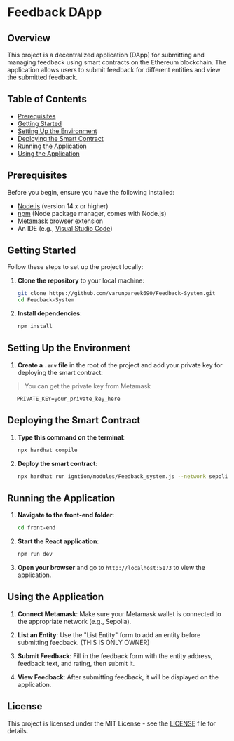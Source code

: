 # Feedback DApp

## Overview

This project is a decentralized application (DApp) for submitting and managing feedback using smart contracts on the Ethereum blockchain. The application allows users to submit feedback for different entities and view the submitted feedback.

## Table of Contents

- [Prerequisites](#prerequisites)
- [Getting Started](#getting-started)
- [Setting Up the Environment](#setting-up-the-environment)
- [Deploying the Smart Contract](#deploying-the-smart-contract)
- [Running the Application](#running-the-application)
- [Using the Application](#using-the-application)

## Prerequisites

Before you begin, ensure you have the following installed:

- [Node.js](https://nodejs.org/) (version 14.x or higher)
- [npm](https://www.npmjs.com/get-npm) (Node package manager, comes with Node.js)
- [Metamask](https://metamask.io/) browser extension
- An IDE (e.g., [Visual Studio Code](https://code.visualstudio.com/))

## Getting Started

Follow these steps to set up the project locally:

1. **Clone the repository** to your local machine:
    ```bash
    git clone https://github.com/varunpareek690/Feedback-System.git
    cd Feedback-System
    ```

2. **Install dependencies**:
    ```bash
    npm install
    ```

## Setting Up the Environment

1. **Create a `.env` file** in the root of the project and add your private key for deploying the smart contract:
> You can get the private key from Metamask


```env
   PRIVATE_KEY=your_private_key_here
```
   

## Deploying the Smart Contract

1. **Type this command on the terminal**:
    ```bash
    npx hardhat compile
    ```

2. **Deploy the smart contract**:
    ```bash
    npx hardhat run igntion/modules/Feedback_system.js --network sepolia
    ```


## Running the Application

1. **Navigate to the front-end folder**:
    ```bash
    cd front-end
    ```

2. **Start the React application**:
    ```bash
    npm run dev
    ```

3. **Open your browser** and go to `http://localhost:5173` to view the application.

## Using the Application

1. **Connect Metamask**: Make sure your Metamask wallet is connected to the appropriate network (e.g., Sepolia).

2. **List an Entity**: Use the "List Entity" form to add an entity before submitting feedback. (THIS IS ONLY OWNER)

3. **Submit Feedback**: Fill in the feedback form with the entity address, feedback text, and rating, then submit it.

4. **View Feedback**: After submitting feedback, it will be displayed on the application.

## License

This project is licensed under the MIT License - see the [LICENSE](LICENSE) file for details.

